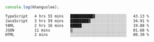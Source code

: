 ```js
console.log(khanguslee);
```

<!--START_SECTION:waka-->

```txt
TypeScript   4 hrs 55 mins   ██████████▓░░░░░░░░░░░░░░   43.13 %
JavaScript   3 hrs 59 mins   ████████▓░░░░░░░░░░░░░░░░   34.91 %
YAML         2 hrs 16 mins   █████░░░░░░░░░░░░░░░░░░░░   19.88 %
JSON         11 mins         ▒░░░░░░░░░░░░░░░░░░░░░░░░   01.68 %
HTML         2 mins          ░░░░░░░░░░░░░░░░░░░░░░░░░   00.39 %
```

<!--END_SECTION:waka-->

<!--
**khanguslee/khanguslee** is a ✨ _special_ ✨ repository because its `README.md` (this file) appears on your GitHub profile.

Here are some ideas to get you started:

- 🔭 I’m currently working on ...
- 🌱 I’m currently learning ...
- 👯 I’m looking to collaborate on ...
- 🤔 I’m looking for help with ...
- 💬 Ask me about ...
- 📫 How to reach me: ...
- 😄 Pronouns: ...
- ⚡ Fun fact: ...
-->

